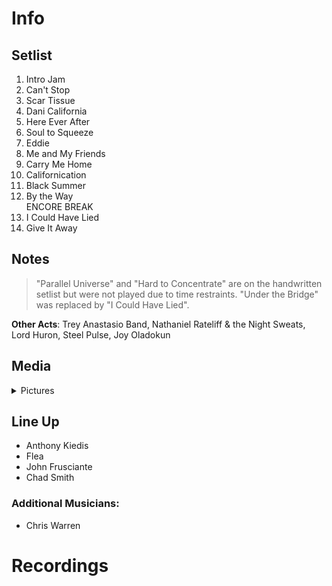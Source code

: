 # Info

## Setlist

1. Intro Jam
2. Can't Stop
3. Scar Tissue
4. Dani California
5. Here Ever After
6. Soul to Squeeze
7. Eddie
8. Me and My Friends
9. Carry Me Home
10. Californication
11. Black Summer
12. By the Way
<br> ENCORE BREAK
13. I Could Have Lied
14. Give It Away

## Notes
> "Parallel Universe" and "Hard to Concentrate" are on the handwritten setlist but were not played due to time restraints. "Under the Bridge" was replaced by "I Could Have Lied".

**Other Acts**: Trey Anastasio Band, Nathaniel Rateliff & the Night Sweats, Lord Huron, Steel Pulse, Joy Oladokun

## Media 

<details>
  <summary>Pictures</summary>
  <!--<img alt="Setlist" title="Setlist" src="_.jpg" height="200" />
  <img alt="Ticket" title="Ticket" src="_.jpg" height="200" />
  <img alt="Flyer" title="Flyer" src="_.jpg" height="200" />
  <img alt="Clipping" title="Clipping" src="_.jpg" height="200" />-->
</details>

## Line Up

* Anthony Kiedis
* Flea
* John Frusciante
* Chad Smith

### Additional Musicians:

* Chris Warren

# Recordings